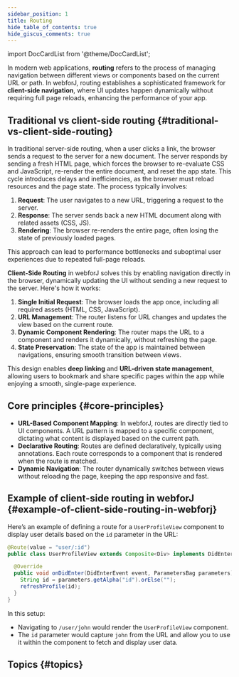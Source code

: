```yaml
---
sidebar_position: 1
title: Routing
hide_table_of_contents: true
hide_giscus_comments: true
---
```


<Head>
  <style>{`
  .container {
    max-width: 65em !important;
  }
  `}</style>
</Head>

<!-- vale off -->
import DocCardList from '@theme/DocCardList';

<!-- vale on -->

In modern web applications, **routing** refers to the process of managing navigation between different views or components based on the current URL or path. In webforJ, routing establishes a sophisticated framework for **client-side navigation**, where UI updates happen dynamically without requiring full page reloads, enhancing the performance of your app.

## Traditional vs client-side routing {#traditional-vs-client-side-routing}

In traditional server-side routing, when a user clicks a link, the browser sends a request to the server for a new document. The server responds by sending a fresh HTML page, which forces the browser to re-evaluate CSS and JavaScript, re-render the entire document, and reset the app state. This cycle introduces delays and inefficiencies, as the browser must reload resources and the page state. The process typically involves:

1. **Request**: The user navigates to a new URL, triggering a request to the server.
2. **Response**: The server sends back a new HTML document along with related assets (CSS, JS).
3. **Rendering**: The browser re-renders the entire page, often losing the state of previously loaded pages.

This approach can lead to performance bottlenecks and suboptimal user experiences due to repeated full-page reloads.

**Client-Side Routing** in webforJ solves this by enabling navigation directly in the browser, dynamically updating the UI without sending a new request to the server. Here's how it works:

1. **Single Initial Request**: The browser loads the app once, including all required assets (HTML, CSS, JavaScript).
2. **URL Management**: The router listens for URL changes and updates the view based on the current route.
3. **Dynamic Component Rendering**: The router maps the URL to a component and renders it dynamically, without refreshing the page.
4. **State Preservation**: The state of the app is maintained between navigations, ensuring smooth transition between views.

This design enables **deep linking** and **URL-driven state management**, allowing users to bookmark and share specific pages within the app while enjoying a smooth, single-page experience.

## Core principles {#core-principles}

- **URL-Based Component Mapping**: In webforJ, routes are directly tied to UI components. A URL pattern is mapped to a specific component, dictating what content is displayed based on the current path.
- **Declarative Routing**: Routes are defined declaratively, typically using annotations. Each route corresponds to a component that is rendered when the route is matched.
- **Dynamic Navigation**: The router dynamically switches between views without reloading the page, keeping the app responsive and fast.

## Example of client-side routing in webforJ {#example-of-client-side-routing-in-webforj}

Here’s an example of defining a route for a `UserProfileView` component to display user details based on the `id` parameter in the URL:

```java
@Route(value = "user/:id")
public class UserProfileView extends Composite<Div> implements DidEnterObserver {

  @Override
  public void onDidEnter(DidEnterEvent event, ParametersBag parameters) {
    String id = parameters.getAlpha("id").orElse("");
    refreshProfile(id);
  }
}
```

In this setup:

- Navigating to `/user/john` would render the `UserProfileView` component.
- The `id` parameter would capture `john` from the URL and allow you to use it within the component to fetch and display user data.

## Topics {#topics}

<DocCardList className="topics-section" />